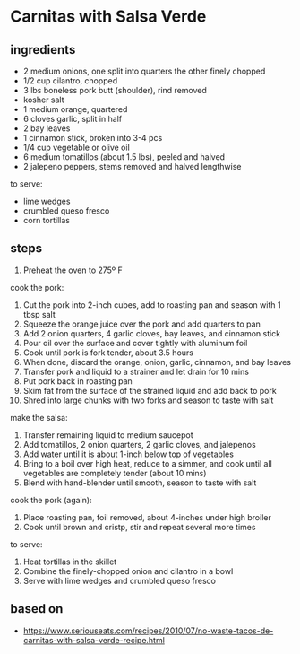 # Carnitas with Salsa Verde

## ingredients
* 2 medium onions, one split into quarters the other finely chopped  
* 1/2 cup cilantro, chopped  
* 3 lbs boneless pork butt (shoulder), rind removed  
* kosher salt  
* 1 medium orange, quartered  
* 6 cloves garlic, split in half  
* 2 bay leaves  
* 1 cinnamon stick, broken into 3-4 pcs  
* 1/4 cup vegetable or olive oil  
* 6 medium tomatillos (about 1.5 lbs), peeled and halved  
* 2 jalepeno peppers, stems removed and halved lengthwise  

to serve:  
* lime wedges  
* crumbled queso fresco  
* corn tortillas  

## steps
1. Preheat the oven to 275º F

cook the pork:  
1. Cut the pork into 2-inch cubes, add to roasting pan and season with 1 tbsp salt  
2. Squeeze the orange juice over the pork and add quarters to pan  
3. Add 2 onion quarters, 4 garlic cloves, bay leaves, and cinnamon stick  
4. Pour oil over the surface and cover tightly with aluminum foil  
5. Cook until pork is fork tender, about 3.5 hours  
6. When done, discard the orange, onion, garlic, cinnamon, and bay leaves  
7. Transfer pork and liquid to a strainer and let drain for 10 mins  
8. Put pork back in roasting pan  
9. Skim fat from the surface of the strained liquid and add back to pork  
10. Shred into large chunks with two forks and season to taste with salt  

make the salsa:  
1. Transfer remaining liquid to medium saucepot  
2. Add tomatillos, 2 onion quarters, 2 garlic cloves, and jalepenos  
3. Add water until it is about 1-inch below top of vegetables  
4. Bring to a boil over high heat, reduce to a simmer, and cook until all vegetables are completely tender (about 10 mins)  
5. Blend with hand-blender until smooth, season to taste with salt  

cook the pork (again):  
1. Place roasting pan, foil removed, about 4-inches under high broiler  
2. Cook until brown and cristp, stir and repeat several more times  

to serve:  
1. Heat tortillas in the skillet  
2. Combine the finely-chopped onion and cilantro in a bowl  
3. Serve with lime wedges and crumbled queso fresco  

## based on
* https://www.seriouseats.com/recipes/2010/07/no-waste-tacos-de-carnitas-with-salsa-verde-recipe.html  

